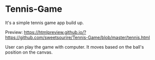 # Tennis-Game

It's a simple tennis game app build up. 

Preview:
https://htmlpreview.github.io/?https://github.com/sweetsourire/Tennis-Game/blob/master/tennis.html

User can play the game with computer. It moves based on the ball's position on the canvas.

